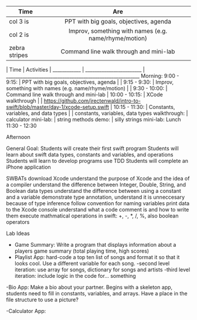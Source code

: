 | Time        					| Are             |
| ------------- 				|:-------------:|
| col 3 is      				| PPT with big goals, objectives, agenda |
| col 2 is      				| Improv, something with names (e.g. name/rhyme/motion)	     |
| zebra stripes 				|  Command line walk through and mini-lab      |


| Time                                  | Activities                                                                        |
____________    |    ________________________    |      _________________________________________________________
Morning: 		9:00 - 9:15:    | PPT with big goals, objectives, agenda					    |
|		      	9:15 - 9:30:    | Improv, something with names (e.g. name/rhyme/motion)				    |
|          		9:30 - 10:00:   | Command line walk through and mini-lab
|          		10:00 - 10:15:  | XCode walkthrough
|                          		| https://github.com/jrectenwald/intro-to-swift/blob/master/day-1/xcode-setup.swift
|		      	10:15 - 11:30:  | Constants, variables, and data types
|                          		| constants, variables, data types walkthrough:
	                          	| calculator mini-lab: 
	                          	| string methods demo:
                          		| silly strings mini-lab:
Lunch 			11:30 - 12:30

Afternoon

General Goal: 
Students will create their first swift program
Students will learn about swift data types, constants and variables, and operations
Students will learn to develop programs use TDD
Students will complete an iPhone application


SWBATs
download Xcode
understand the purpose of Xcode and the idea of a compiler
understand the difference between Integer, Double, String, and Boolean data types 
understand the difference between using a constant and a variable
demonstrate type annotation, understand it is unneccesary because of type inference
follow convention for naming variables
print data to the Xcode console
understand what a code comment is and how to write them
execute mathmatical operations in swift: +, -, *, /, %, also boolean operators



Lab Ideas
- Game Summary: Write a program that displays information about a players game summary (total playing time, high scores)
- Playlist App: hard-code a top ten list of songs and format it so that it looks cool. Use a different variable for each song.
        -second level iteration: use array for songs, dictionary for songs and artists
        -third level iteration: include logic in the code for... something

-Bio App: Make a bio about your partner. Begins with a skeleton app, students need to fill in constants, variables, and arrays. Have a place in the file structure to use a picture? 


-Calculator App: 

